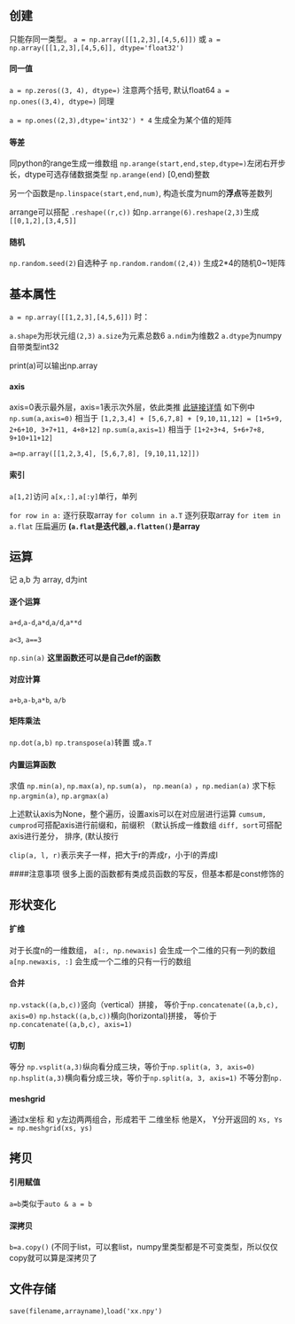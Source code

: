 
## 创建
只能存同一类型。
`a = np.array([[1,2,3],[4,5,6]])` 或 `a = np.array([[1,2,3],[4,5,6]], dtype='float32')`

#### 同一值
`a = np.zeros((3, 4), dtype=)` 注意两个括号, 默认float64
`a = np.ones((3,4), dtype=)` 同理

`a = np.ones((2,3),dtype='int32') * 4` 生成全为某个值的矩阵

#### 等差
同python的range生成一维数组
`np.arange(start,end,step,dtype=)`左闭右开步长，dtype可选存储数据类型
`np.arange(end)` [0,end)整数

另一个函数是`np.linspace(start,end,num)`,  构造长度为num的**浮点**等差数列

arrange可以搭配 `.reshape((r,c))` 
如`np.arrange(6).reshape(2,3)`生成`[[0,1,2],[3,4,5]]`

#### 随机
`np.random.seed(2)`自选种子
`np.random.random((2,4))` 生成2*4的随机0~1矩阵

## 基本属性
`a = np.array([[1,2,3],[4,5,6]])` 时：

`a.shape`为形状元组`(2,3)`
`a.size`为元素总数6
`a.ndim`为维数2
`a.dtype`为numpy自带类型int32

print(a)可以输出np.array

#### **axis**
axis=0表示最外层，axis=1表示次外层，依此类推
[此链接详情](https://www.cnblogs.com/cupleo/p/11330373.html)
如下例中
`np.sum(a,axis=0)` 相当于 `[1,2,3,4] + [5,6,7,8] + [9,10,11,12] = [1+5+9, 2+6+10, 3+7+11, 4+8+12]`
`np.sum(a,axis=1)` 相当于 `[1+2+3+4, 5+6+7+8, 9+10+11+12]`

```
a=np.array([[1,2,3,4], [5,6,7,8], [9,10,11,12]])
```

#### 索引
`a[1,2]`访问
`a[x,:],a[:y]`单行，单列

`for row in a:` 逐行获取array
`for column in a.T` 逐列获取array
`for item in a.flat` 压扁遍历 **(`a.flat`是迭代器,`a.flatten()`是array**

## 运算
记 a,b 为 array, d为int

#### 逐个运算
`a+d`,`a-d`,`a*d`,`a/d`,`a**d`

`a<3`, `a==3`

`np.sin(a)` **这里函数还可以是自己def的函数**

#### 对应计算
`a+b`,`a-b`,`a*b`, `a/b`

#### 矩阵乘法
`np.dot(a,b)`
`np.transpose(a)`转置   或`a.T`

#### 内置运算函数
求值
`np.min(a)`, `np.max(a)`, `np.sum(a)`， `np.mean(a)` ，`np.median(a)`
求下标
`np.argmin(a)`, `np.argmax(a)`

上述默认axis为None，整个遍历，设置axis可以在对应层进行运算
`cumsum, cumprod`可搭配axis进行前缀和，前缀积 （默认拆成一维数组
`diff, sort`可搭配axis进行差分， 排序,  (默认按行

`clip(a, l, r)`表示夹子一样，把大于r的弄成r，小于l的弄成l

####注意事项
很多上面的函数都有类成员函数的写反，但基本都是const修饰的

## 形状变化
#### 扩维
对于长度n的一维数组，
`a[:, np.newaxis]` 会生成一个二维的只有一列的数组
`a[np.newaxis, :]` 会生成一个二维的只有一行的数组

#### 合并
`np.vstack((a,b,c))`竖向（vertical）拼接， 等价于`np.concatenate((a,b,c), axis=0)`
`np.hstack((a,b,c))`横向(horizontal)拼接， 等价于`np.concatenate((a,b,c), axis=1)`

#### 切割
等分
`np.vsplit(a,3)`纵向看分成三块，等价于`np.split(a, 3, axis=0)`
`np.hsplit(a,3)`横向看分成三块，等价于`np.split(a, 3, axis=1)`
不等分割`np.`

#### meshgrid
通过x坐标 和 y左边两两组合，形成若干 二维坐标
他是X， Y分开返回的
`Xs, Ys = np.meshgrid(xs, ys)`

## 拷贝
#### 引用赋值
`a=b`类似于`auto & a = b`
#### 深拷贝
`b=a.copy()` (不同于list，可以套list，numpy里类型都是不可变类型，所以仅仅copy就可以算是深拷贝了

## 文件存储
`save(filename,arrayname)`,`load('xx.npy')`